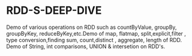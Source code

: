 # RDD-S-DEEP-DIVE
Demo of various operations on RDD such as countByValue, groupBy, groupByKey, reduceByKey,etc.Demo of map, flatmap, split,explicit,filter , type conversion,finding sum, count,distinct , aggregate, length of RDD. Demo of String, int comparisons, UNION &amp; intersetion on RDD's.
